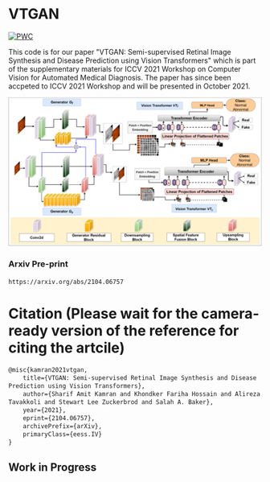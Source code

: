 # VTGAN

[![PWC](https://img.shields.io/endpoint.svg?url=https://paperswithcode.com/badge/vtgan-semi-supervised-retinal-image-synthesis/fundus-to-angiography-generation-on-fundus)](https://paperswithcode.com/sota/fundus-to-angiography-generation-on-fundus?p=vtgan-semi-supervised-retinal-image-synthesis)

This code is for our paper "VTGAN: Semi-supervised Retinal Image Synthesis and Disease Prediction using Vision Transformers" which is part of the supplementary materials for ICCV 2021 Workshop on Computer Vision for Automated Medical Diagnosis. The paper has since been accpeted to ICCV 2021 Workshop and will be presented in October 2021.

![](Fig1.png)


### Arxiv Pre-print
```
https://arxiv.org/abs/2104.06757
```
# Citation (Please wait for the camera-ready version of the reference for citing the artcile)
```
@misc{kamran2021vtgan,
    title={VTGAN: Semi-supervised Retinal Image Synthesis and Disease Prediction using Vision Transformers},
    author={Sharif Amit Kamran and Khondker Fariha Hossain and Alireza Tavakkoli and Stewart Lee Zuckerbrod and Salah A. Baker},
    year={2021},
    eprint={2104.06757},
    archivePrefix={arXiv},
    primaryClass={eess.IV}
}
```

## Work in Progress

